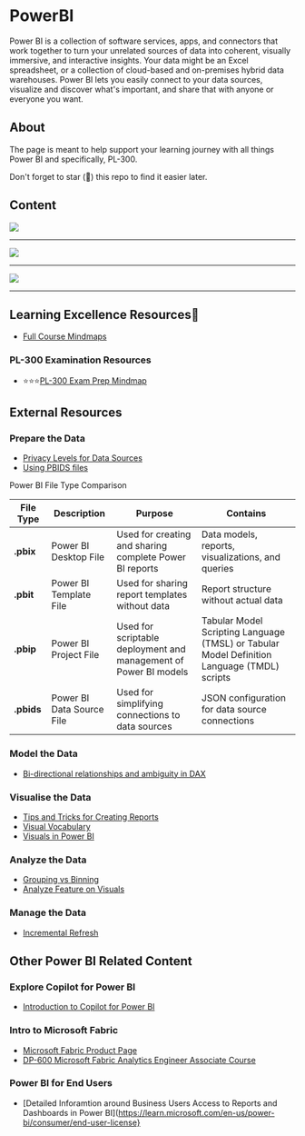# PowerBI
Power BI is a collection of software services, apps, and connectors that work together to turn your unrelated sources of data into coherent, visually immersive, and interactive insights. Your data might be an Excel spreadsheet, or a collection of cloud-based and on-premises hybrid data warehouses. Power BI lets you easily connect to your data sources, visualize and discover what's important, and share that with anyone or everyone you want.

## About

The page is meant to help support your learning journey with all things Power BI and specifically, PL-300.

Don't forget to star (🌟) this repo to find it easier later.

## Content


<img src="https://ForTheLoveOfLearning.github.io/PL-300_Day_1.svg">

-------------------------------------


<img src="https://ForTheLoveOfLearning.github.io/PL-300_Day_2.svg">

---------------------------------------


<img src="https://ForTheLoveOfLearning.github.io/PL-300_Day_3.svg">

--------------------------------------




  
## Learning Excellence Resources📒
- [Full Course Mindmaps](https://azurebrainwave.github.io/?id=power-bi-data-analyst-associate-pl-300-mindmaps)

### PL-300 Examination Resources
- ⭐⭐⭐[PL-300 Exam Prep Mindmap](https://aka.ms/PL-300/ExamPrepBoard)

## External Resources
### Prepare the Data
- [Privacy Levels for Data Sources](https://learn.microsoft.com/en-us/power-bi/enterprise/desktop-privacy-levels)
- [Using PBIDS files](https://learn.microsoft.com/en-us/power-bi/connect-data/desktop-data-sources#use-pbids-files-to-get-data)

Power BI File Type Comparison

| **File Type** | **Description** | **Purpose** | **Contains** |
|---------------|-----------------|-------------|--------------|
| **.pbix**     | Power BI Desktop File | Used for creating and sharing complete Power BI reports | Data models, reports, visualizations, and queries
| **.pbit**     | Power BI Template File | Used for sharing report templates without data | Report structure without actual data
| **.pbip**     | Power BI Project File | Used for scriptable deployment and management of Power BI models | Tabular Model Scripting Language (TMSL) or Tabular Model Definition Language (TMDL) scripts
| **.pbids**    | Power BI Data Source File | Used for simplifying connections to data sources | JSON configuration for data source connections |


### Model the Data
- [Bi-directional relationships and ambiguity in DAX](https://www.sqlbi.com/articles/bidirectional-relationships-and-ambiguity-in-dax/)

### Visualise the Data
- [Tips and Tricks for Creating Reports](https://learn.microsoft.com/en-us/power-bi/create-reports/desktop-tips-and-tricks-for-creating-reports)
- [Visual Vocabulary](https://community.fabric.microsoft.com/t5/Data-Stories-Gallery/bd-p/DataStoriesGallery)
- [Visuals in Power BI](https://learn.microsoft.com/en-us/power-bi/visuals/power-bi-visualization-types-for-reports-and-q-and-a)

### Analyze the Data
- [Grouping vs Binning](https://learn.microsoft.com/en-us/power-bi/create-reports/desktop-grouping-and-binning)
- [Analyze Feature on Visuals](https://learn.microsoft.com/en-us/power-bi/consumer/end-user-analyze-visuals)

### Manage the Data
- [Incremental Refresh](https://learn.microsoft.com/en-us/power-bi/connect-data/incremental-refresh-configure)



## Other Power BI Related Content
### Explore Copilot for Power BI
- [Introduction to Copilot for Power BI](https://learn.microsoft.com/en-us/power-bi/create-reports/copilot-introduction?ns-enrollment-type=Collection&ns-enrollment-id=nq2bdzdox7pr2)

### Intro to Microsoft Fabric
- [Microsoft Fabric Product Page](https://www.microsoft.com/en-us/microsoft-fabric?msockid=186ce81abd2b6726173bfcc9bc29666a)
- [DP-600 Microsoft Fabric Analytics Engineer Associate Course](https://learn.microsoft.com/en-us/training/courses/dp-600t00)

### Power BI for End Users
- [Detailed Inforamtion around Business Users Access to Reports and Dashboards in Power BI](https://learn.microsoft.com/en-us/power-bi/consumer/end-user-license}
